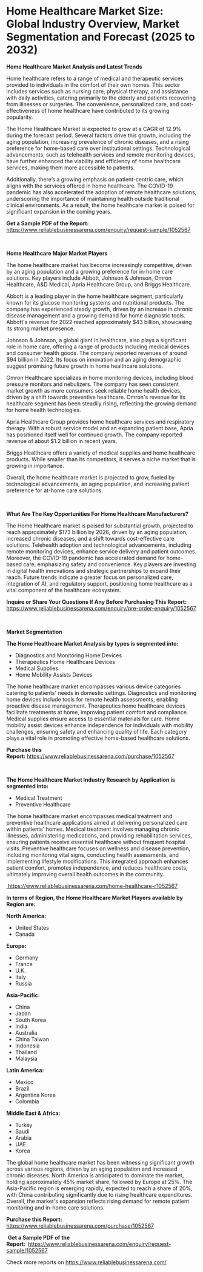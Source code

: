 <p><h1>Home Healthcare Market Size: Global Industry Overview, Market Segmentation and Forecast (2025 to 2032)</h1></p><p><strong>Home Healthcare Market Analysis and Latest Trends</strong></p>
<p><p>Home healthcare refers to a range of medical and therapeutic services provided to individuals in the comfort of their own homes. This sector includes services such as nursing care, physical therapy, and assistance with daily activities, catering primarily to the elderly and patients recovering from illnesses or surgeries. The convenience, personalized care, and cost-effectiveness of home healthcare have contributed to its growing popularity.</p><p>The Home Healthcare Market is expected to grow at a CAGR of 12.9% during the forecast period. Several factors drive this growth, including the aging population, increasing prevalence of chronic diseases, and a rising preference for home-based care over institutional settings. Technological advancements, such as telehealth services and remote monitoring devices, have further enhanced the viability and efficiency of home healthcare services, making them more accessible to patients.</p><p>Additionally, there’s a growing emphasis on patient-centric care, which aligns with the services offered in home healthcare. The COVID-19 pandemic has also accelerated the adoption of remote healthcare solutions, underscoring the importance of maintaining health outside traditional clinical environments. As a result, the home healthcare market is poised for significant expansion in the coming years.</p></p>
<p><strong>Get a Sample PDF of the Report:&nbsp;</strong> <a href="https://www.reliablebusinessarena.com/enquiry/request-sample/1052567?utm_campaign=3286&utm_medium=2&utm_source=Github&utm_content=ia&utm_term=22032025&utm_id=home-healthcare">https://www.reliablebusinessarena.com/enquiry/request-sample/1052567</a></p>
<p>&nbsp;</p>
<p><strong>Home Healthcare Major Market Players</strong></p>
<p><p>The home healthcare market has become increasingly competitive, driven by an aging population and a growing preference for in-home care solutions. Key players include Abbott, Johnson & Johnson, Omron Healthcare, A&D Medical, Apria Healthcare Group, and Briggs Healthcare.</p><p>Abbott is a leading player in the home healthcare segment, particularly known for its glucose monitoring systems and nutritional products. The company has experienced steady growth, driven by an increase in chronic disease management and a growing demand for home diagnostic tools. Abbott's revenue for 2022 reached approximately $43 billion, showcasing its strong market presence.</p><p>Johnson & Johnson, a global giant in healthcare, also plays a significant role in home care, offering a range of products including medical devices and consumer health goods. The company reported revenues of around $94 billion in 2022. Its focus on innovation and an aging demographic suggest promising future growth in home healthcare solutions.</p><p>Omron Healthcare specializes in home monitoring devices, including blood pressure monitors and nebulizers. The company has seen consistent market growth as more consumers seek reliable home health devices, driven by a shift towards preventive healthcare. Omron's revenue for its healthcare segment has been steadily rising, reflecting the growing demand for home health technologies.</p><p>Apria Healthcare Group provides home healthcare services and respiratory therapy. With a robust service model and an expanding patient base, Apria has positioned itself well for continued growth. The company reported revenue of about $1.2 billion in recent years.</p><p>Briggs Healthcare offers a variety of medical supplies and home healthcare products. While smaller than its competitors, it serves a niche market that is growing in importance.</p><p>Overall, the home healthcare market is projected to grow, fueled by technological advancements, an aging population, and increasing patient preference for at-home care solutions.</p></p>
<p>&nbsp;</p>
<p><strong>What Are The Key Opportunities For Home Healthcare Manufacturers?</strong></p>
<p><p>The Home Healthcare market is poised for substantial growth, projected to reach approximately $173 billion by 2026, driven by an aging population, increased chronic diseases, and a shift towards cost-effective care solutions. Telehealth adoption and technological advancements, including remote monitoring devices, enhance service delivery and patient outcomes. Moreover, the COVID-19 pandemic has accelerated demand for home-based care, emphasizing safety and convenience. Key players are investing in digital health innovations and strategic partnerships to expand their reach. Future trends indicate a greater focus on personalized care, integration of AI, and regulatory support, positioning home healthcare as a vital component of the healthcare ecosystem.</p></p>
<p><strong>Inquire or Share Your Questions If Any Before Purchasing This Report:</strong> <a href="https://www.reliablebusinessarena.com/enquiry/pre-order-enquiry/1052567?utm_campaign=3286&utm_medium=2&utm_source=Github&utm_content=ia&utm_term=22032025&utm_id=home-healthcare">https://www.reliablebusinessarena.com/enquiry/pre-order-enquiry/1052567</a></p>
<p>&nbsp;</p>
<p><strong>Market Segmentation</strong></p>
<p><strong>The Home Healthcare Market Analysis by types is segmented into:</strong></p>
<p><ul><li>Diagnostics and Monitoring Home Devices</li><li>Therapeutics Home Healthcare Devices</li><li>Medical Supplies</li><li>Home Mobility Assists Devices</li></ul></p>
<p><p>The home healthcare market encompasses various device categories catering to patients' needs in domestic settings. Diagnostics and monitoring home devices include tools for remote health assessments, enabling proactive disease management. Therapeutics home healthcare devices facilitate treatments at home, improving patient comfort and compliance. Medical supplies ensure access to essential materials for care. Home mobility assist devices enhance independence for individuals with mobility challenges, ensuring safety and enhancing quality of life. Each category plays a vital role in promoting effective home-based healthcare solutions.</p></p>
<p><strong>Purchase this Report:&nbsp;</strong><a href="https://www.reliablebusinessarena.com/purchase/1052567?utm_campaign=3286&utm_medium=2&utm_source=Github&utm_content=ia&utm_term=22032025&utm_id=home-healthcare">https://www.reliablebusinessarena.com/purchase/1052567</a></p>
<p>&nbsp;</p>
<p><strong>The Home Healthcare Market Industry Research by Application is segmented into:</strong></p>
<p><ul><li>Medical Treatment</li><li>Preventive Healthcare</li></ul></p>
<p><p>The home healthcare market encompasses medical treatment and preventive healthcare applications aimed at delivering personalized care within patients' homes. Medical treatment involves managing chronic illnesses, administering medications, and providing rehabilitation services, ensuring patients receive essential healthcare without frequent hospital visits. Preventive healthcare focuses on wellness and disease prevention, including monitoring vital signs, conducting health assessments, and implementing lifestyle modifications. This integrated approach enhances patient comfort, promotes independence, and reduces healthcare costs, ultimately improving overall health outcomes in the community.</p></p>
<p><a href="https://www.reliablebusinessarena.com/home-healthcare-r1052567?utm_campaign=3286&utm_medium=2&utm_source=Github&utm_content=ia&utm_term=22032025&utm_id=home-healthcare">&nbsp;https://www.reliablebusinessarena.com/home-healthcare-r1052567</a></p>
<p><strong>In terms of Region, the Home Healthcare Market Players available by Region are:</strong></p>
<p>
    <p> <strong> North America: </strong>
        <ul>
            <li>United States</li>
            <li>Canada</li>
        </ul>
        </p> 
    <p> <strong> Europe: </strong>
        <ul>
            <li>Germany</li>
            <li>France</li>
            <li>U.K.</li>
            <li>Italy</li>
            <li>Russia</li>
        </ul>
        </p> 
    <p> <strong> Asia-Pacific: </strong>
        <ul>
            <li>China</li>
            <li>Japan</li>
            <li>South Korea</li>
            <li>India</li>
            <li>Australia</li>
            <li>China Taiwan</li>
            <li>Indonesia</li>
            <li>Thailand</li>
            <li>Malaysia</li>
        </ul>
        </p> 
    <p> <strong> Latin America: </strong>
        <ul>
            <li>Mexico</li>
            <li>Brazil</li>
            <li>Argentina Korea</li>
            <li>Colombia</li>
        </ul>
        </p> 
    <p> <strong> Middle East & Africa: </strong>
        <ul>
            <li>Turkey</li>
            <li>Saudi</li>
            <li>Arabia</li>
            <li>UAE</li>
            <li>Korea</li>
        </ul>
    </p>
    </p>
<p><p>The global home healthcare market has been witnessing significant growth across various regions, driven by an aging population and increased chronic diseases. North America is anticipated to dominate the market, holding approximately 45% market share, followed by Europe at 25%. The Asia-Pacific region is emerging rapidly, expected to reach a share of 20%, with China contributing significantly due to rising healthcare expenditures. Overall, the market's expansion reflects rising demand for remote patient monitoring and in-home care solutions.</p></p>
<p><strong>Purchase this Report: </strong><a href="https://www.reliablebusinessarena.com/purchase/1052567?utm_campaign=3286&utm_medium=2&utm_source=Github&utm_content=ia&utm_term=22032025&utm_id=home-healthcare">https://www.reliablebusinessarena.com/purchase/1052567</a></p>
<p>&nbsp;<strong>Get a Sample PDF of the Report:&nbsp;&nbsp;</strong><a href="https://www.reliablebusinessarena.com/enquiry/request-sample/1052567?utm_campaign=3286&utm_medium=2&utm_source=Github&utm_content=ia&utm_term=22032025&utm_id=home-healthcare">https://www.reliablebusinessarena.com/enquiry/request-sample/1052567</a></p>
<p><strong></strong></p>
<p>Check more reports on <a href="https://www.reliablebusinessarena.com/?utm_campaign=3286&utm_medium=2&utm_source=Github&utm_content=ia&utm_term=22032025&utm_id=home-healthcare">https://www.reliablebusinessarena.com/</a></p>